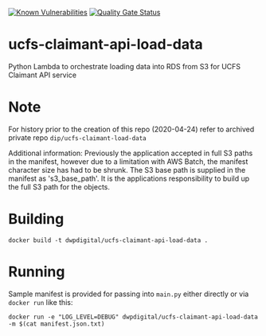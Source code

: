 [![Known Vulnerabilities](https://snyk.io/test/github/dwp/ucfs-claimant-api-load-data/badge.svg?targetFile=src/requirements.txt)](https://snyk.io/test/github/dwp/ucfs-claimant-api-load-data?targetFile=src/requirements.txt)
[![Quality Gate Status](https://sonarcloud.io/api/project_badges/measure?project=dwp_ucfs-claimant-api-load-data&metric=alert_status)](https://sonarcloud.io/dashboard?id=dwp_ucfs-claimant-api-load-data)
# ucfs-claimant-api-load-data
Python Lambda to orchestrate loading data into RDS from S3 for UCFS Claimant API service

# Note
For history prior to  the creation of this repo (2020-04-24) refer to archived private repo `dip/ucfs-claimant-load-data`

Additional information: Previously the application accepted in full S3 paths in the manifest, however due to a limitation with AWS Batch, the manifest character size has had to be shrunk. The S3 base path is supplied in the manifest as 's3_base_path'. It is the applications responsibility to build up the full S3 path for the objects.
# Building
```shell script
docker build -t dwpdigital/ucfs-claimant-api-load-data .
```

# Running
Sample manifest is provided for passing into `main.py` either directly or via `docker run` like this:
```shell script
docker run -e "LOG_LEVEL=DEBUG" dwpdigital/ucfs-claimant-api-load-data -m $(cat manifest.json.txt)
```
